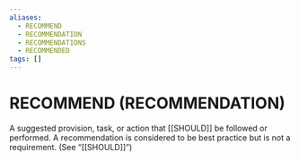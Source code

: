 ```yaml
---
aliases:
  - RECOMMEND
  - RECOMMENDATION
  - RECOMMENDATIONS
  - RECOMMENDED
tags: []
---
```

# RECOMMEND (RECOMMENDATION)
A suggested provision, task, or action that [[SHOULD]] be followed or performed. A recommendation is considered to be best practice but is not a requirement. (See “[[SHOULD]]”)